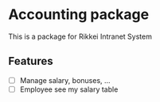 Accounting package
===

This is a package for Rikkei Intranet System

Features
---

- [ ] Manage salary, bonuses, ...
- [ ] Employee see my salary table